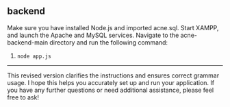 ## backend
Make sure you have installed Node.js and imported acne.sql.
Start XAMPP, and launch the Apache and MySQL services.
Navigate to the acne-backend-main directory and run the following command:
1. `node app.js`

------------------------------
This revised version clarifies the instructions and ensures correct grammar usage. I hope this helps you accurately set up and run your application. If you have any further questions or need additional assistance, please feel free to ask!
